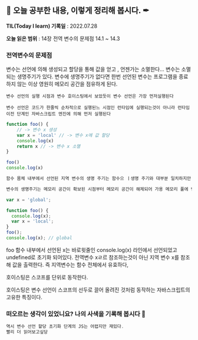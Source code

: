 ## 📕 오늘 공부한 내용, 이렇게 정리해 봅시다. ✒

**TIL(Today I learn) 기록일** : 2022.07.28

**오늘 읽은 범위** : 14장 전역 변수의 문제점 14.1 ~ 14.3

### 전역변수의 문제점

변수는 선언에 의해 생성되고 할당을 통해 값을 얻고 , 언젠가는 소멸한다...
변수는 소멸되는 생명주기가 있다. 변수에 생명주기가 없다면 한번 선언된 변수는 프로그램을 종료하지 않는 이상 영원히 메모리 공간을 점유하게 된다.

```
변수 선언의 실행 시점과 변수 호이스팅에서 보았듯이 변수 선언은 가장 먼저실행된다

변수 선언은 코드가 한줄씩 순차적으로 실행된느 시점인 런타임에 실행되는것이 아니라 런타임 이전 단계인 자바스크립트 엔진에 의해 먼저 실행된다
```

```js
function foo() {
    // -> 변수 x 생성
    var x = 'local' // -> 변수 x에 값 할당
    console.log(x)
    return x // -> 변수 x 소멸
}

foo()
console.log(x)

함수 몸체 내부에서 선언된 지역 변수의 생명 주기는 함수으 ㅣ생명 주기와 대부분 일치하지만 지역 변수가 함수보다 오래 생존하는 경우도 있다.

변수의 생명주기는 메모리 공간이 확보된 시점부터 메모리 공간이 해제되어 가용 메모리 풀에 반환되는 시점까지이다.
```

```js
var x = 'global';

function foo() {
  console.log(x);
  var x = 'local';
}
foo();
console.log(x); // global
```

foo 함수 내부에서 선언된 x는 바로윗줄인 console.log(x) 라인에서 선언되었고 undefined로 초기화 되어있다. 전역변수 xㄹ르 참조하는것이 아닌 지역 변수 x를 참조해 값을 출력한다. 즉 지역변수는 함수 전체에서 유효하다,

호이스팅은 스코프를 단위로 동작한다.

호이스팅은 변수 선언이 스코프의 선두로 끌어 올려진 것처럼 동작하는 자바스크립트의 고유한 특징이다.

### 떠오르는 생각이 있었니요? 나의 사색을 기록해 봅시다 💭

```js
역시 변수 선언 할당 초기화 단계의 JS는 어렵지만 재밌다.
빨리 더 읽어보고싶당
```
